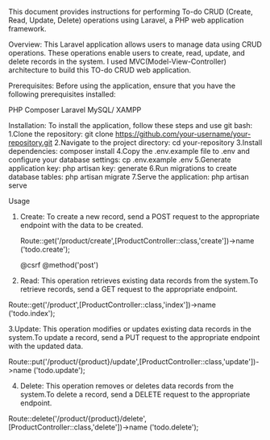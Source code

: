 This document provides instructions for performing To-do CRUD (Create, Read, Update, Delete) operations using Laravel, a PHP web application framework.

Overview:
This Laravel application allows users to manage data using CRUD operations. These operations enable users to create, read, update, and delete records in the system. I used MVC(Model-View-Controller) architecture to build this TO-do CRUD web application.

Prerequisites:
Before using the application, ensure that you have the following prerequisites installed:

PHP 
Composer 
Laravel 
MySQL/ XAMPP

Installation:
To install the application, follow these steps and use git bash:
  1.Clone the repository:
  git clone https://github.com/your-username/your-repository.git
  2.Navigate to the project directory:
  cd your-repository
  3.Install dependencies:
  composer install
  4.Copy the .env.example file to .env and configure your database settings:
  cp .env.example .env
  5.Generate application key:
  php artisan key: generate
  6.Run migrations to create database tables:
  php artisan migrate
  7.Serve the application:
  php artisan serve

Usage
1. Create:
   To create a new record, send a POST request to the appropriate endpoint with the data to be created.

   Route::get('/product/create',[ProductController::class,'create'])->name ('todo.create');

   <form action="{{route('todo.store')}}" method="post">
             @csrf
             @method('post')

2. Read:
This operation retrieves existing data records from the system.To retrieve records, send a GET request to the appropriate endpoint.

Route::get('/product',[ProductController::class,'index'])->name ('todo.index');

3.Update:
This operation modifies or updates existing data records in the system.To update a record, send a PUT request to the appropriate endpoint with the updated data.

Route::put('/product/{product}/update',[ProductController::class,'update'])->name ('todo.update');

4. Delete:
This operation removes or deletes data records from the system.To delete a record, send a DELETE request to the appropriate endpoint.

Route::delete('/product/{product}/delete',[ProductController::class,'delete'])->name ('todo.delete');




